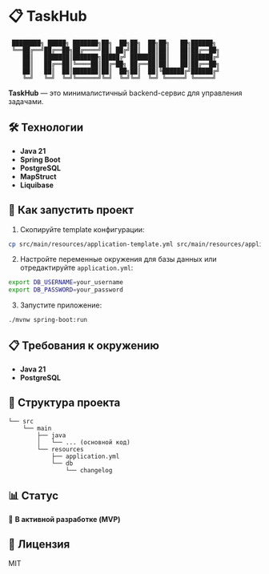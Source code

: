 # 📋 TaskHub

```
 ████████╗ █████╗ ███████╗██╗  ██╗██╗  ██╗██╗   ██╗██████╗ 
 ╚══██╔══╝██╔══██╗██╔════╝██║ ██╔╝██║  ██║██║   ██║██╔══██╗
    ██║   ███████║███████╗█████╔╝ ███████║██║   ██║██████╔╝
    ██║   ██╔══██║╚════██║██╔═██╗ ██╔══██║██║   ██║██╔══██╗
    ██║   ██║  ██║███████║██║  ██╗██║  ██║╚██████╔╝██████╔╝
    ╚═╝   ╚═╝  ╚═╝╚══════╝╚═╝  ╚═╝╚═╝  ╚═╝ ╚═════╝ ╚═════╝ 
```

**TaskHub** — это минималистичный backend-сервис для управления задачами.

## 🛠 Технологии

- **Java 21**
- **Spring Boot**
- **PostgreSQL**
- **MapStruct**
- **Liquibase**

## 🚀 Как запустить проект

1. Скопируйте template конфигурации:
```bash
cp src/main/resources/application-template.yml src/main/resources/application.yml
```

2. Настройте переменные окружения для базы данных или отредактируйте `application.yml`:
```bash
export DB_USERNAME=your_username
export DB_PASSWORD=your_password
```

3. Запустите приложение:
```bash
./mvnw spring-boot:run
```

## 📋 Требования к окружению

- **Java 21**
- **PostgreSQL**

## 📁 Структура проекта

```
└── src
    └── main
        ├── java
        │   └── ... (основной код)
        └── resources
            ├── application.yml
            └── db
                └── changelog
```

## 📊 Статус

🚧 **В активной разработке (MVP)**

## 📄 Лицензия

MIT